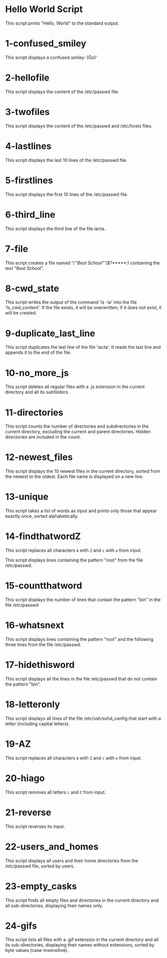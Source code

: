# Hello World Script

This script prints "Hello, World" to the standard output.

# 1-confused_smiley

This script displays a confused smiley: (Ôo)'

# 2-hellofile

This script displays the content of the /etc/passwd file.

# 3-twofiles

This script displays the content of the /etc/passwd and /etc/hosts files.

# 4-lastlines

This script displays the last 10 lines of the /etc/passwd file.

# 5-firstlines

This script displays the first 10 lines of the /etc/passwd file.

# 6-third_line

This script displays the third line of the file iacta.

# 7-file

This script creates a file named '*\\'"Best School"'\\*$\?\*\*\*\*\*:) containing the text "Best School".

# 8-cwd_state

This script writes the output of the command 'ls -la' into the file 'ls_cwd_content'. If the file exists, it will be overwritten; if it does not exist, it will be created.

# 9-duplicate_last_line

This script duplicates the last line of the file 'iacta'. It reads the last line and appends it to the end of the file.

# 10-no_more_js

This script deletes all regular files with a .js extension in the current directory and all its subfolders.

# 11-directories

This script counts the number of directories and subdirectories in the current directory, excluding the current and parent directories. Hidden directories are included in the count.

# 12-newest_files

This script displays the 10 newest files in the current directory, sorted from the newest to the oldest. Each file name is displayed on a new line.

# 13-unique

This script takes a list of words as input and prints only those that appear exactly once, sorted alphabetically.

# 14-findthatwordZ

This script replaces all characters `A` with `Z` and `c` with `e` from input.

This script displays lines containing the pattern "root" from the file /etc/passwd.

# 15-countthatword

This script displays the number of lines that contain the pattern "bin" in the file /etc/passwd

# 16-whatsnext

This script displays lines containing the pattern "root" and the following three lines from the file /etc/passwd.

# 17-hidethisword

This script displays all the lines in the file /etc/passwd that do not contain the pattern "bin".

# 18-letteronly

This script displays all lines of the file /etc/ssh/sshd_config that start with a letter (including capital letters).

# 19-AZ

This script replaces all characters `A` with `Z` and `c` with `e` from input.

# 20-hiago

This script removes all letters `c` and `C` from input.

# 21-reverse

This script reverses its input.

# 22-users_and_homes

This script displays all users and their home directories from the /etc/passwd file, sorted by users.

# 23-empty_casks

This script finds all empty files and directories in the current directory and all sub-directories, displaying their names only.

# 24-gifs

This script lists all files with a .gif extension in the current directory and all its sub-directories, displaying their names without extensions, sorted by byte values (case-insensitive).


